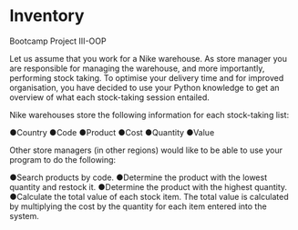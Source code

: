 # Inventory

Bootcamp Project III-OOP

Let us assume that you work for a Nike warehouse. As store manager you are responsible for managing the warehouse, and more importantly, 
performing stock taking. To optimise your delivery time and for improved organisation, you have decided to use your Python knowledge to get 
an overview of what each stock-taking session entailed.

Nike warehouses store the following information for each stock-taking list: 

●Country 
●Code 
●Product 
●Cost 
●Quantity 
●Value  

Other store managers (in other regions) would like to be able to use your program to do the following: 

●Search products by code. 
●Determine the product with the lowest quantity and restock it. 
●Determine the product with the highest quantity. 
●Calculate the total value of each stock item. The total value is calculated by multiplying the cost by the quantity for each item entered 
into the system.
